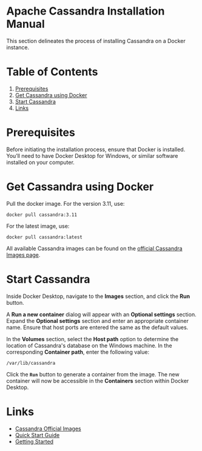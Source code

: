 # Apache Cassandra Installation Manual

This section delineates the process of installing Cassandra on a Docker instance.

# Table of Contents

1. [Prerequisites](#prerequisites)
2. [Get Cassandra using Docker](#get-cassandra-using-docker)
3. [Start Cassandra](#start-cassandra)
4. [Links](#links)

# Prerequisites

Before initiating the installation process, ensure that Docker is installed. You’ll need to have Docker Desktop for Windows, or similar software installed on your computer.

# Get Cassandra using Docker

Pull the docker image. For the version 3.11, use:

```shell
docker pull cassandra:3.11
```

For the latest image, use:

```shell
docker pull cassandra:latest
```

All available Cassandra images can be found on the [official Cassandra Images page](https://hub.docker.com/_/cassandra).

# Start Cassandra

Inside Docker Desktop, navigate to the **Images** section, and click the **Run** button.

A **Run a new container** dialog will appear with an **Optional settings** section. Expand the **Optional settings** section and enter an appropriate container name. Ensure that host ports are entered the same as the default values.

In the **Volumes** section, select the **Host path** option to determine the location of Cassandra's database on the Windows machine. In the corresponding **Container path**, enter the following value:

```
/var/lib/cassandra
```

Click the **`Run`** button to generate a container from the image. The new container will now be accessible in the **Containers** section within Docker Desktop.

# Links

* [Cassandra Official Images](https://hub.docker.com/_/cassandra)
* [Quick Start Guide](https://cassandra.apache.org/_/quickstart.html)
* [Getting Started](https://cassandra.apache.org/doc/4.1/cassandra/getting_started/installing.html)